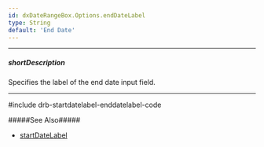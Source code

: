 ```yaml
---
id: dxDateRangeBox.Options.endDateLabel
type: String
default: 'End Date'
---
```

---
##### shortDescription
Specifies the label of the end date input field.

---

#include drb-startdatelabel-enddatelabel-code

#####See Also#####
- [startDateLabel]({basewidgetpath}/Configuration/#startDateLabel)
